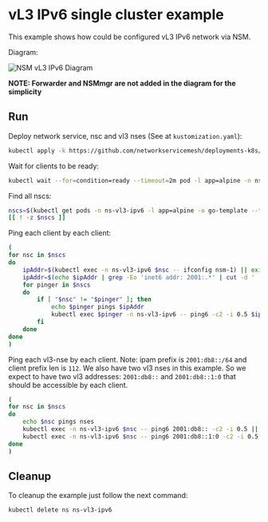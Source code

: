 # vL3 IPv6 single cluster example

This example shows how could be configured vL3 IPv6 network via NSM.


Diagram: 

![NSM vL3 IPv6 Diagram](./vl3-ipv6.png "NSM vl3 IPv6 Scheme")


**NOTE: Forwarder and NSMmgr are not added in the diagram for the simplicity**


## Run

Deploy network service, nsc and vl3 nses (See at `kustomization.yaml`):
```bash
kubectl apply -k https://github.com/networkservicemesh/deployments-k8s/examples/features/vl3-ipv6?ref=v1.15.0-rc.1
```

Wait for clients to be ready:
```bash
kubectl wait --for=condition=ready --timeout=2m pod -l app=alpine -n ns-vl3-ipv6
```

Find all nscs:
```bash
nscs=$(kubectl get pods -n ns-vl3-ipv6 -l app=alpine -o go-template --template="{{range .items}}{{.metadata.name}} {{end}}")
[[ ! -z $nscs ]]
```

Ping each client by each client:
```bash
(
for nsc in $nscs
do
    ipAddr=$(kubectl exec -n ns-vl3-ipv6 $nsc -- ifconfig nsm-1) || exit
    ipAddr=$(echo $ipAddr | grep -Eo 'inet6 addr: 2001:.*' | cut -d ' ' -f 3 | cut -d '/' -f 1)
    for pinger in $nscs
    do
        if [ "$nsc" != "$pinger" ]; then
            echo $pinger pings $ipAddr
            kubectl exec $pinger -n ns-vl3-ipv6 -- ping6 -c2 -i 0.5 $ipAddr || exit
        fi
    done
done
)
```

Ping each vl3-nse by each client.
Note: ipam prefix is `2001:db8::/64` and client prefix len is `112`. We also have two vl3 nses in this example. So we expect to have two vl3 addresses: `2001:db8::` and `2001:db8::1:0` that should be accessible by each client.
```bash
(
for nsc in $nscs
do
    echo $nsc pings nses
    kubectl exec -n ns-vl3-ipv6 $nsc -- ping6 2001:db8:: -c2 -i 0.5 || exit
    kubectl exec -n ns-vl3-ipv6 $nsc -- ping6 2001:db8::1:0 -c2 -i 0.5 || exit
done
)
```

## Cleanup

To cleanup the example just follow the next command:
```bash
kubectl delete ns ns-vl3-ipv6
```
